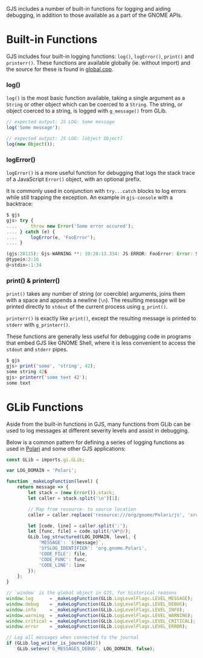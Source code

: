 GJS includes a number of built-in functions for logging and aiding debugging, in
addition to those available as a part of the GNOME APIs.

# Built-in Functions

GJS includes four built-in logging functions: `log()`, `logError()`, `print()`
and `printerr()`. These functions are available globally (ie. without import)
and the source for these is found in [global.cpp][global-cpp].

### log()

`log()` is the most basic function available, taking a single argument as a
`String` or other object which can be coerced to a `String`. The string, or
object coerced to a string, is logged with `g_message()` from GLib.

```js
// expected output: JS LOG: Some message
log('Some message');

// expected output: JS LOG: [object Object]
log(new Object());
```

### logError()

`logError()` is a more useful function for debugging that logs the stack trace of
a JavaScript `Error()` object, with an optional prefix.

It is commonly used in conjunction with `try...catch` blocks to log errors while
still trapping the exception. An example in `gjs-console` with a backtrace:

```js
$ gjs
gjs> try {
....     throw new Error('Some error occured');
.... } catch (e) {
....     logError(e, 'FooError');
.... }

(gjs:28115): Gjs-WARNING **: 19:28:13.334: JS ERROR: FooError: Error: Some error occurred
@typein:2:16
@<stdin>:1:34
```


### print() & printerr()

`print()` takes any number of string (or coercible) arguments, joins them with a
space and appends a newline (`\n`). The resulting message will be printed
directly to `stdout` of the current process using `g_print()`.

`printerr()` is exactly like `print()`, except the resulting message is printed
to `stderr` with `g_printerr()`.

These functions are generally less useful for debugging code in programs that
embed GJS like GNOME Shell, where it is less convenient to access the `stdout`
and `stderr` pipes.

```js
$ gjs
gjs> print('some', 'string', 42);
some string 42$
gjs> printerr('some text 42');
some text
```


# GLib Functions

Aside from the built-in functions in GJS, many functions from GLib can be used
to log messages at different severity levels and assist in debugging.

Below is a common pattern for defining a series of logging functions as used in
[Polari][polari] and some other GJS applications:

```js
const GLib = imports.gi.GLib;

var LOG_DOMAIN = 'Polari';

function _makeLogFunction(level) {
    return message => {
        let stack = (new Error()).stack;
        let caller = stack.split('\n')[1];

        // Map from resource- to source location
        caller = caller.replace('resource:///org/gnome/Polari/js', 'src');

        let [code, line] = caller.split(':');
        let [func, file] = code.split(/\W*@/);
        GLib.log_structured(LOG_DOMAIN, level, {
            'MESSAGE': `${message}`,
            'SYSLOG_IDENTIFIER': 'org.gnome.Polari',
            'CODE_FILE': file,
            'CODE_FUNC': func,
            'CODE_LINE': line
        });
    };
}

// `window` is the global object in GJS, for historical reasons
window.log      = _makeLogFunction(GLib.LogLevelFlags.LEVEL_MESSAGE);
window.debug    = _makeLogFunction(GLib.LogLevelFlags.LEVEL_DEBUG);
window.info     = _makeLogFunction(GLib.LogLevelFlags.LEVEL_INFO);
window.warning  = _makeLogFunction(GLib.LogLevelFlags.LEVEL_WARNING);
window.critical = _makeLogFunction(GLib.LogLevelFlags.LEVEL_CRITICAL);
window.error    = _makeLogFunction(GLib.LogLevelFlags.LEVEL_ERROR);

// Log all messages when connected to the journal
if (GLib.log_writer_is_journald(2))
    GLib.setenv('G_MESSAGES_DEBUG', LOG_DOMAIN, false);
```

[global-cpp]: https://gitlab.gnome.org/GNOME/gjs/blob/master/gjs/global.cpp
[polari]: https://gitlab.gnome.org/GNOME/polari/blob/master/src/main.js


